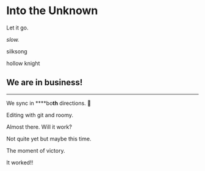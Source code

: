 Into the Unknown
================

Let it go.

_slow._

silksong

hollow knight

We are in business!
-------------------
-------------------

We sync in ****bo**th** directions. 🕺

Editing with git and roomy.

Almost there. Will it work?

Not quite yet but maybe this time.

The moment of victory.

It worked!!
